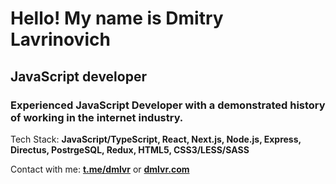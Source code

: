 <h1 align="left">Hello! My name is Dmitry Lavrinovich</h1>
<h2 align="left">JavaScript developer</h2>
<h3 align="left">Experienced JavaScript Developer with a demonstrated history of working in the internet industry.</h3>

Tech Stack: **JavaScript/TypeScript, React, Next.js, Node.js, Express, Directus, PostrgeSQL, Redux, HTML5, CSS3/LESS/SASS**

Contact with me: **<a href="https://t.me/dmlvr">t.me/dmlvr</a>** or **<a href="https://dmlvr.com">dmlvr.com</a>**
